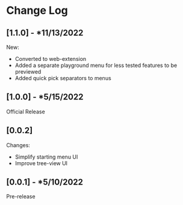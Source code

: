 # Change Log

## [1.1.0] - \*11/13/2022

New: <br />

- Converted to web-extension
- Added a separate playground menu for less tested features to be previewed
- Added quick pick separators to menus

## [1.0.0] - \*5/15/2022

Official Release

## [0.0.2]

Changes: <br />

- Simplify starting menu UI
- Improve tree-view UI

## [0.0.1] - \*5/10/2022

Pre-release
